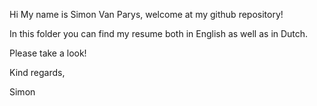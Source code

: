 Hi My name is Simon Van Parys, welcome at my github repository!

In this folder you can find my resume both in English as well as in Dutch.

Please take a look!

Kind regards,

Simon

<!---
simonVP99/simonVP99 is a ✨ special ✨ repository because its `README.md` (this file) appears on your GitHub profile.
You can click the Preview link to take a look at your changes.
--->
